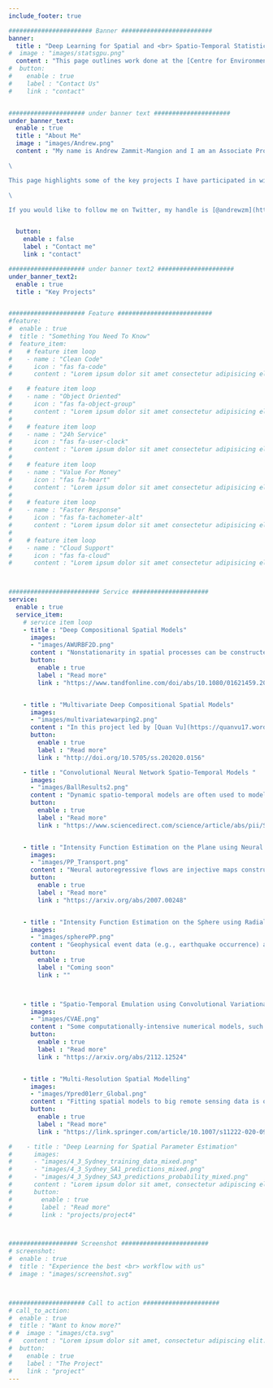 ```yaml
---
include_footer: true

####################### Banner #########################
banner:
  title : "Deep Learning for Spatial and <br> Spatio-Temporal Statistics"
#  image : "images/statsgpu.png"
  content : "This page outlines work done at the [Centre for Environmental Informatics](https://www.uow.edu.au/niasra/our-research/centre-for-environmental-informatics/research/) within [NIASRA](https://www.uow.edu.au/niasra/) at the University of Wollongong, Australia, since 2018, on the application of deep learning models to spatial and spatio-temporal statistical models. This work was in large part funded by the [Australian Research Council (ARC) Discovery Early Career Research Award (DECRA) DE180100203](https://dataportal.arc.gov.au/NCGP/Web/Grant/Grant/DE180100203) awarded to [Andrew Zammit-Mangion](https://andrewzm.wordpress.com)."
#  button:
#    enable : true
#    label : "Contact Us"
#    link : "contact"


##################### under banner text #####################
under_banner_text:
  enable : true
  title : "About Me"
  image : "images/Andrew.png"
  content : "My name is Andrew Zammit-Mangion and I am an Associate Professor in Statistics with the National Institute for Applied Statistics Research Australia (NIASRA) at the University of Wollongong. I completed my PhD in 2012 at the University of Sheffield, UK in the Department of Automatic Control and Systems Engineering before carrying out brief post-docs at the University of Edinburgh with the School of Informatics and the University of Bristol with the Department of Maths and the School of Geographical Sciences. I joined NIASRA in 2014.

\

This page highlights some of the key projects I have participated in with some great students and collaborators as part of the Discovery Early Career Research Award (DECRA) that I was awarded in 2017, titled 'Deep space-time models for modelling complex environmental phenomena' (see [Collaborators and Students](https://andrewzm.github.io/deepspat-website/collaborators/)). The DECRA was invaluable in giving me the time to explore some ideas that I had for several years since my time in the UK, and to connect with several international researchers. Please take a browse through the below key projects; the synopsis for each project is deliberately short, and clicking on 'Read more' will direct you to a published work with more details.

\

If you would like to follow me on Twitter, my handle is [@andrewzm](https://twitter.com/andrewzm)."


  button:
    enable : false
    label : "Contact me"
    link : "contact"

##################### under banner text2 #####################
under_banner_text2:
  enable : true
  title : "Key Projects"


##################### Feature ##########################
#feature:
#  enable : true
#  title : "Something You Need To Know"
#  feature_item:
#    # feature item loop
#    - name : "Clean Code"
#      icon : "fas fa-code"
#      content : "Lorem ipsum dolor sit amet consectetur adipisicing elit quam nihil"

#    # feature item loop
#    - name : "Object Oriented"
#      icon : "fas fa-object-group"
#      content : "Lorem ipsum dolor sit amet consectetur adipisicing elit quam nihil"
#
#    # feature item loop
#    - name : "24h Service"
#      icon : "fas fa-user-clock"
#      content : "Lorem ipsum dolor sit amet consectetur adipisicing elit quam nihil"
#
#    # feature item loop
#    - name : "Value For Money"
#      icon : "fas fa-heart"
#      content : "Lorem ipsum dolor sit amet consectetur adipisicing elit quam nihil"
#
#    # feature item loop
#    - name : "Faster Response"
#      icon : "fas fa-tachometer-alt"
#      content : "Lorem ipsum dolor sit amet consectetur adipisicing elit quam nihil"
#
#    # feature item loop
#    - name : "Cloud Support"
#      icon : "fas fa-cloud"
#      content : "Lorem ipsum dolor sit amet consectetur adipisicing elit quam nihil" -->



######################### Service #####################
service:
  enable : true
  service_item:
    # service item loop
    - title : "Deep Compositional Spatial Models"
      images:
      - "images/AWURBF2D.png"
      content : "Nonstationarity in spatial processes can be constructed by warping space and subsequently defining a stationary process on the warped domain. In this project, together with [James Ng](https://scholar.google.com/citations?user=a2ahoJIAAAAJ&hl=en), [Quan Vu](https://quanvu17.wordpress.com/), and [Maurizio Filippone](https://www.eurecom.fr/~filippon/),  we describe a warping approach that allows for straightforward fitting and prediction with univariate spatial data. The model is constructed from low-dimensional injective warping functions which can either be estimated using maximum likelihood or inferred using stochastic variational Bayes. "
      button:
        enable : true
        label : "Read more"
        link : "https://www.tandfonline.com/doi/abs/10.1080/01621459.2021.1887741?journalCode=uasa20"


    - title : "Multivariate Deep Compositional Spatial Models"
      images:
      - "images/multivariatewarping2.png"
      content : "In this project led by [Quan Vu](https://quanvu17.wordpress.com/), and together with [Noel Cressie](https://www.uow.edu.au/niasra/our-research/centre-for-environmental-informatics/people/people/#d.en.138780), we extend the deep compositional spatial models outlined in the previous project to the multivariate case. Here, we model the joint processes using stationary, symmetric, covariance functions on the warped domain. There are many interesting properties that emerge when modelling nonstationarity and asymmetry of multivariate spatial processes in this way."
      button:
        enable : true
        label : "Read more"
        link : "http://doi.org/10.5705/ss.202020.0156"

    - title : "Convolutional Neural Network Spatio-Temporal Models "
      images:
      - "images/BallResults2.png"
      content : "Dynamic spatio-temporal models are often used to model highly dynamic geophysical or ecological processes, such as daily sea-surface temperature or the spread of an invading species. Often, the dynamics themselves (e.g., the direction of flow) changes rapidly in both space and time. In this project, together with [Chris Wikle](https://stat.missouri.edu/people/wikle), we integrate a convolutional neural network with a statistical spatio-temporal model to jointly predict the spatio-temporal varying dynamical parameters and the process of interest."
      button:
        enable : true
        label : "Read more"
        link : "https://www.sciencedirect.com/science/article/abs/pii/S2211675320300026?via%3Dihub"


    - title : "Intensity Function Estimation on the Plane using Neural Autoregressive Flows"
      images:
      - "images/PP_Transport.png"
      content : "Neural autoregressive flows are injective maps constructed using deep neural networks, often used for density estimation or for variational inference in machine learning. In this project led by [James Ng](https://scholar.google.com/citations?user=a2ahoJIAAAAJ&hl=en), we use normalising flows to estimate the intensity function of a non-homogeneous Poisson process on the plane. We also show that the modelling architecture we use exhibits an attractive universal approximation property."
      button:
        enable : true
        label : "Read more"
        link : "https://arxiv.org/abs/2007.00248"


    - title : "Intensity Function Estimation on the Sphere using Radial Flows"
      images:
      - "images/spherePP.png"
      content : "Geophysical event data (e.g., earthquake occurrence) are often presented to the analyst as a set of spherical coordinates. Here, in this project led by [James Ng](https://scholar.google.com/citations?user=a2ahoJIAAAAJ&hl=en), we use radial flows within a measure transport framework to constuct a flexible model for the intensity function of a non-homogeneous point process on the sphere."
      button:
        enable : true
        label : "Coming soon"
        link : ""



    - title : "Spatio-Temporal Emulation using Convolutional Variational Autoencoders"
      images:
      - "images/CVAE.png"
      content : "Some computationally-intensive numerical models, such as Lagrangian Particle Dispersion Models (LPDMs), take a spatio-temporal location as an input (e.g., a source location) and generate a spatio-temporal output (e.g., the spatio-temporal evolution of a gas). In this project, led by [Laura Cartwright](https://scholar.google.com/citations?user=CMee9DIAAAAJ&hl=en), and together with [Nicholas Deutscher](https://scholars.uow.edu.au/display/nicholas_deutscher), we take advantage of spatial and temporal correlations of the numerical-model output to emulate outputs at other, new, input locations. Emulation is done on a small-dimensional space constructed via a convolutional variational autoencoder. "
      button:
        enable : true
        label : "Read more"
        link : "https://arxiv.org/abs/2112.12524"


    - title : "Multi-Resolution Spatial Modelling"
      images:
      - "images/Ypred01err_Global.png"
      content : "Fitting spatial models to big remote sensing data is often challenging even if the model one is fitting is relatively simple. However, in order to take advantage of the information in big data sets, one also needs to use more complex models. Here, together with [Jonathan Rougier](https://www.rougierconsulting.com/), we construct a spatial model that takes into account multiple spatial scales, and where the degree of spatial nonstationarity is allowed to increase with decreasing process scale."
      button:
        enable : true
        label : "Read more"
        link : "https://link.springer.com/article/10.1007/s11222-020-09962-6"

#    - title : "Deep Learning for Spatial Parameter Estimation"
#      images:
#      - "images/4_3_Sydney_training_data_mixed.png"
#      - "images/4_3_Sydney_SA1_predictions_mixed.png"
#      - "images/4_3_Sydney_SA3_predictions_probability_mixed.png"
#      content : "Lorem ipsum dolor sit amet, consectetur adipiscing elit. Consequat tristique eget amet, tempus eu at consecttur. Leo facilisi nunc viverra tellus#. Ac laoreet sit vel consquat. consectetur adipiscing elit. Consequat tristique eget amet, tempus eu at consecttur. Leo facilisi nunc viverra tellus. Ac laoreet s#it vel consquat."
#      button:
#        enable : true
#        label : "Read more"
#        link : "projects/project4"



################### Screenshot ########################
# screenshot:
#  enable : true
#  title : "Experience the best <br> workflow with us"
#  image : "images/screenshot.svg"



##################### Call to action #####################
# call_to_action:
#  enable : true
#  title : "Want to know more?"
# #  image : "images/cta.svg"
#   content : "Lorem ipsum dolor sit amet, consectetur adipiscing elit. Consequat tristique eget amet, tempus eu at consecttur."
#  button:
#    enable : true
#    label : "The Project"
#    link : "project"
---
```

